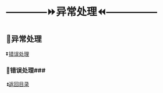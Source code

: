 # ————:fast_forward:异常处理:rewind:————— #

<p id="t"></p>

## :book:异常处理 ##

:arrow_double_down:<a href="#a1">错误处理</a>


<p id="a1"><p>
  
### :crossed_flags:错误处理###

:arrow_double_up:<a href="#t">返回目录</a>

####  ####
